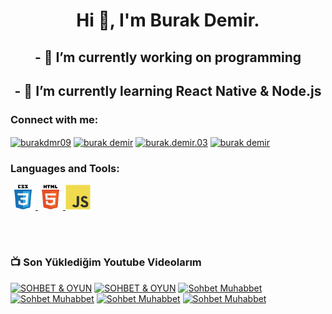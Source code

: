 <h1 align="center">Hi 👋, I'm Burak Demir.</h1>
<h2 align="center">- 🔭 I’m currently working on programming</h2>
<h2 align="center">- 🌱 I’m currently learning React Native & Node.js</h2>

<h3 align="left">Connect with me:</h3>
<p align="left">
<a href="https://twitter.com/burakdmr09" target="blank"><img align="center" src="https://raw.githubusercontent.com/rahuldkjain/github-profile-readme-generator/master/src/images/icons/Social/twitter.svg" alt="burakdmr09" height="30" width="40" /></a>
<a href="https://linkedin.com/in/burak-demir-8a5410189/" target="blank"><img align="center" src="https://raw.githubusercontent.com/rahuldkjain/github-profile-readme-generator/master/src/images/icons/Social/linked-in-alt.svg" alt="burak demir" height="30" width="40" /></a>
<a href="https://www.instagram.com/burakdmr.dev/" target="blank"><img align="center" src="https://raw.githubusercontent.com/rahuldkjain/github-profile-readme-generator/master/src/images/icons/Social/instagram.svg" alt="burak.demir.03" height="30" width="40" /></a>
<a href="https://www.youtube.com/channel/UCDdNshkQY13SfUZh4JgkcQg" target="blank"><img align="center" src="https://raw.githubusercontent.com/rahuldkjain/github-profile-readme-generator/master/src/images/icons/Social/youtube.svg" alt="burak demir" height="30" width="40" /></a>
</p>

<h3 align="left">Languages and Tools:</h3>
<p align="left"> <a href="https://www.w3schools.com/css/" target="_blank"> <img src="https://raw.githubusercontent.com/devicons/devicon/master/icons/css3/css3-original-wordmark.svg" alt="css3" width="40" height="40"/> </a> <a href="https://www.w3.org/html/" target="_blank"> <img src="https://raw.githubusercontent.com/devicons/devicon/master/icons/html5/html5-original-wordmark.svg" alt="html5" width="40" height="40"/> </a> <a href="https://developer.mozilla.org/en-US/docs/Web/JavaScript" target="_blank"> <img src="https://raw.githubusercontent.com/devicons/devicon/master/icons/javascript/javascript-original.svg" alt="javascript" width="40" height="40"/> </a> </p>
<br />

#

### 📺 Son Yüklediğim Youtube Videolarım

<!-- BEGIN YOUTUBE-CARDS -->
[![SOHBET & OYUN](https://ytcards.demolab.com/?id=Ey7HJc3kJhk&title=SOHBET+%26+OYUN&lang=en&timestamp=1698266945&background_color=%230d1117&title_color=%23ffffff&stats_color=%23dedede&max_title_lines=1&width=250&border_radius=5 "SOHBET & OYUN")](https://www.youtube.com/watch?v=Ey7HJc3kJhk)
[![SOHBET & OYUN](https://ytcards.demolab.com/?id=Hg8Y8I6Sggw&title=SOHBET+%26+OYUN&lang=en&timestamp=1698186130&background_color=%230d1117&title_color=%23ffffff&stats_color=%23dedede&max_title_lines=1&width=250&border_radius=5 "SOHBET & OYUN")](https://www.youtube.com/watch?v=Hg8Y8I6Sggw)
[![Sohbet Muhabbet](https://ytcards.demolab.com/?id=WLeYM5J8X3Y&title=Sohbet+Muhabbet&lang=en&timestamp=1697016296&background_color=%230d1117&title_color=%23ffffff&stats_color=%23dedede&max_title_lines=1&width=250&border_radius=5 "Sohbet Muhabbet")](https://www.youtube.com/watch?v=WLeYM5J8X3Y)
[![Sohbet Muhabbet](https://ytcards.demolab.com/?id=V5dO6SsxVCg&title=Sohbet+Muhabbet&lang=en&timestamp=1694666030&background_color=%230d1117&title_color=%23ffffff&stats_color=%23dedede&max_title_lines=1&width=250&border_radius=5 "Sohbet Muhabbet")](https://www.youtube.com/watch?v=V5dO6SsxVCg)
[![Sohbet Muhabbet](https://ytcards.demolab.com/?id=sOPwj0Md66w&title=Sohbet+Muhabbet&lang=en&timestamp=1693295952&background_color=%230d1117&title_color=%23ffffff&stats_color=%23dedede&max_title_lines=1&width=250&border_radius=5 "Sohbet Muhabbet")](https://www.youtube.com/watch?v=sOPwj0Md66w)
[![Sohbet Muhabbet](https://ytcards.demolab.com/?id=Je7nmTLwoiA&title=Sohbet+Muhabbet&lang=en&timestamp=1692776652&background_color=%230d1117&title_color=%23ffffff&stats_color=%23dedede&max_title_lines=1&width=250&border_radius=5 "Sohbet Muhabbet")](https://www.youtube.com/watch?v=Je7nmTLwoiA)
<!-- END YOUTUBE-CARDS -->

<!--
**burakndmr/burakndmr** is a ✨ _special_ ✨ repository because its `README.md` (this file) appears on your GitHub profile.

Here are some ideas to get you started:


- 🌱 I’m currently learning ...
- 👯 I’m looking to collaborate on ...
- 🤔 I’m looking for help with ...
- 💬 Ask me about ...
- 📫 How to reach me: ...
- 😄 Pronouns: ...
- ⚡ Fun fact: ...
-->
